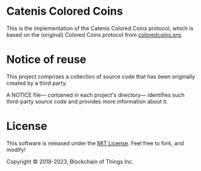 # Catenis Colored Coins

This is the implementation of the Catenis Colored Coins protocol, which is based on the (original) Colored Coins
protocol from [coloredcoins.org](http://coloredcoins.org).

# Notice of reuse

This project comprises a collection of source code that has been originally created by a third party.

A NOTICE file— contained in each project's directory— identifies such third-party source code and provides more
information about it.

# License

This software is released under the [MIT License](LICENSE). Feel free to fork, and modify!

Copyright © 2018-2023, Blockchain of Things Inc.